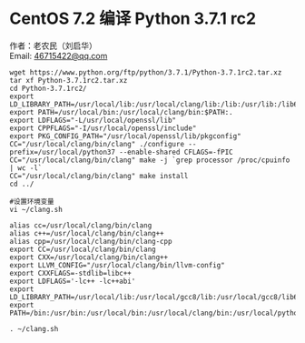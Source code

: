 # CentOS 7.2 编译 Python 3.7.1 rc2
作者：老农民（刘启华）  
Email: 46715422@qq.com
    
    wget https://www.python.org/ftp/python/3.7.1/Python-3.7.1rc2.tar.xz
    tar xf Python-3.7.1rc2.tar.xz
    cd Python-3.7.1rc2/
    export LD_LIBRARY_PATH=/usr/local/lib:/usr/local/clang/lib:/lib:/usr/lib:/lib64:/usr/lib64:/usr/local/lib64:$LD_LIBRARY_PATH
    export PATH=/usr/local/bin:/usr/local/clang/bin:$PATH:.
    export LDFLAGS="-L/usr/local/openssl/lib"
    export CPPFLAGS="-I/usr/local/openssl/include"
    export PKG_CONFIG_PATH="/usr/local/openssl/lib/pkgconfig"
    CC="/usr/local/clang/bin/clang" ./configure --prefix=/usr/local/python37 --enable-shared CFLAGS=-fPIC
    CC="/usr/local/clang/bin/clang" make -j `grep processor /proc/cpuinfo | wc -l`
    CC="/usr/local/clang/bin/clang" make install
    cd ../
    
    #设置环境变量
    vi ~/clang.sh
    
    alias cc=/usr/local/clang/bin/clang
    alias c++=/usr/local/clang/bin/clang++
    alias cpp=/usr/local/clang/bin/clang-cpp
    export CC=/usr/local/clang/bin/clang
    export CXX=/usr/local/clang/bin/clang++
    export LLVM_CONFIG="/usr/local/clang/bin/llvm-config"
    export CXXFLAGS=-stdlib=libc++
    export LDFLAGS='-lc++ -lc++abi'
    export LD_LIBRARY_PATH=/usr/local/lib:/usr/local/gcc8/lib:/usr/local/gcc8/lib64:/usr/local/clang/lib:/usr/local/python37/lib:/usr/local/node/lib:/lib:/usr/lib:/lib64:/usr/lib64:/usr/local/lib64:$LD_LIBRARY_PATH
    export PATH=/bin:/usr/bin:/usr/local/bin:/usr/local/clang/bin:/usr/local/python37/bin:/usr/local/node/bin:$PATH:.
    
    . ~/clang.sh
    